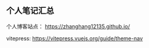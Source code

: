 ## 个人笔记汇总

个人博客站点： https://zhanghang12135.github.io/

vitepress: https://vitepress.vuejs.org/guide/theme-nav